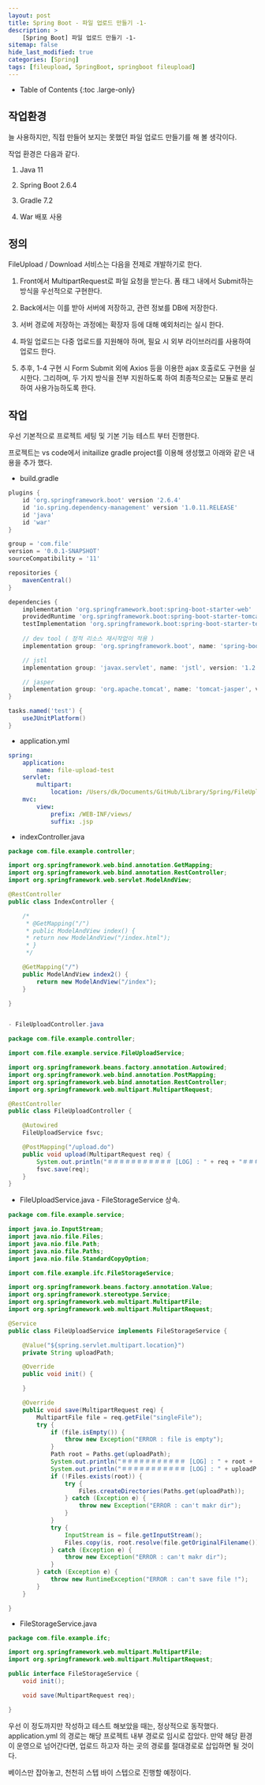 ```yaml
---
layout: post
title: Spring Boot - 파일 업로드 만들기 -1-
description: >
    [Spring Boot] 파일 업로드 만들기 -1-
sitemap: false
hide_last_modified: true
categories: [Spring]
tags: [fileupload, SpringBoot, springboot fileupload]
---
```


- Table of Contents
{:toc .large-only}

## 작업환경
늘 사용하지만, 직접 만들어 보지는 못했던 파일 업로드 만들기를 해 볼 생각이다.

작업 환경은 다음과 같다.

1. Java 11

2. Spring Boot 2.6.4

3. Gradle 7.2 

4. War 배포 사용


## 정의
FileUpload / Download 서비스는 다음을 전제로 개발하기로 한다.



1. Front에서 MultipartRequest로 파일 요청을 받는다. 폼 태그 내에서 Submit하는 방식을 우선적으로 구현한다.

2. Back에서는 이를 받아 서버에 저장하고, 관련 정보를 DB에 저장한다.

3. 서버 경로에 저장하는 과정에는 확장자 등에 대해 예외처리는 실시 한다.

4. 파일 업로드는 다중 업로드를 지원해야 하며, 필요 시 외부 라이브러리를 사용하여 업로드 한다.

5. 추후, 1-4 구현 시 Form Submit 외에 Axios 등을 이용한 ajax 호출로도 구현을 실시한다. 
그리하며, 두 가지 방식을 전부 지원하도록 하여 최종적으로는 모듈로 분리하여 사용가능하도록 한다.



## 작업
우선 기본적으로 프로젝트 세팅 및 기본 기능 테스트 부터 진행한다.

프로젝트는 vs code에서 initailize gradle project를 이용해 생성했고 아래와 같은 내용을 추가 했다.

- build.gradle
```gradle
plugins {
	id 'org.springframework.boot' version '2.6.4'
	id 'io.spring.dependency-management' version '1.0.11.RELEASE'
	id 'java'
	id 'war'
}

group = 'com.file'
version = '0.0.1-SNAPSHOT'
sourceCompatibility = '11'

repositories {
	mavenCentral()
}

dependencies {
	implementation 'org.springframework.boot:spring-boot-starter-web'
	providedRuntime 'org.springframework.boot:spring-boot-starter-tomcat'
	testImplementation 'org.springframework.boot:spring-boot-starter-test'
	
	// dev tool ( 정적 리소스 재시작없이 적용 )
	implementation group: 'org.springframework.boot', name: 'spring-boot-devtools'

	// jstl 
	implementation group: 'javax.servlet', name: 'jstl', version: '1.2'

	// jasper
	implementation group: 'org.apache.tomcat', name: 'tomcat-jasper', version: '9.0.56'
}

tasks.named('test') {
	useJUnitPlatform()
}
```

- application.yml
```yml
spring:
    application:
        name: file-upload-test
    servlet:
        multipart:
            location: /Users/dk/Documents/GitHub/Library/Spring/FileUpload/SpringBoot/example/src/main/resources/upload
    mvc:
        view:
            prefix: /WEB-INF/views/
            suffix: .jsp
```

- indexController.java
```java
package com.file.example.controller;

import org.springframework.web.bind.annotation.GetMapping;
import org.springframework.web.bind.annotation.RestController;
import org.springframework.web.servlet.ModelAndView;

@RestController
public class IndexController {

    /*
     * @GetMapping("/")
     * public ModelAndView index() {
     * return new ModelAndView("/index.html");
     * }
     */

    @GetMapping("/")
    public ModelAndView index2() {
        return new ModelAndView("/index");
    }

}


- FileUploadController.java

package com.file.example.controller;

import com.file.example.service.FileUploadService;

import org.springframework.beans.factory.annotation.Autowired;
import org.springframework.web.bind.annotation.PostMapping;
import org.springframework.web.bind.annotation.RestController;
import org.springframework.web.multipart.MultipartRequest;

@RestController
public class FileUploadController {

    @Autowired
    FileUploadService fsvc;

    @PostMapping("/upload.do")
    public void upload(MultipartRequest req) {
        System.out.println("＃＃＃＃＃＃＃＃＃＃＃ [LOG] : " + req + "＃＃＃＃＃＃＃＃＃＃＃");
        fsvc.save(req);
    }
}
```

- FileUploadService.java - FileStorageService 상속.
```java
package com.file.example.service;

import java.io.InputStream;
import java.nio.file.Files;
import java.nio.file.Path;
import java.nio.file.Paths;
import java.nio.file.StandardCopyOption;

import com.file.example.ifc.FileStorageService;

import org.springframework.beans.factory.annotation.Value;
import org.springframework.stereotype.Service;
import org.springframework.web.multipart.MultipartFile;
import org.springframework.web.multipart.MultipartRequest;

@Service
public class FileUploadService implements FileStorageService {

    @Value("${spring.servlet.multipart.location}")
    private String uploadPath;

    @Override
    public void init() {

    }

    @Override
    public void save(MultipartRequest req) {
        MultipartFile file = req.getFile("singleFile");
        try {
            if (file.isEmpty()) {
                throw new Exception("ERROR : file is empty");
            }
            Path root = Paths.get(uploadPath);
            System.out.println("＃＃＃＃＃＃＃＃＃＃＃ [LOG] : " + root + "＃＃＃＃＃＃＃＃＃＃＃");
            System.out.println("＃＃＃＃＃＃＃＃＃＃＃ [LOG] : " + uploadPath + "＃＃＃＃＃＃＃＃＃＃＃");
            if (!Files.exists(root)) {
                try {
                    Files.createDirectories(Paths.get(uploadPath));
                } catch (Exception e) {
                    throw new Exception("ERROR : can't makr dir");
                }
            }
            try {
                InputStream is = file.getInputStream();
                Files.copy(is, root.resolve(file.getOriginalFilename()), StandardCopyOption.REPLACE_EXISTING);
            } catch (Exception e) {
                throw new Exception("ERROR : can't makr dir");
            }
        } catch (Exception e) {
            throw new RuntimeException("ERROR : can't save file !");
        }
    }

}
```

- FileStorageService.java
```java
package com.file.example.ifc;

import org.springframework.web.multipart.MultipartFile;
import org.springframework.web.multipart.MultipartRequest;

public interface FileStorageService {
    void init();

    void save(MultipartRequest req);

}
```

우선 이 정도까지만 작성하고 테스트 해보았을 때는, 정상적으로 동작했다. application.yml 의 경로는 해당 프로젝트 내부 경로로 임시로 잡았다. 만약 해당 환경이 운영으로 넘어간다면, 업로드 하고자 하는 곳의 경로를 절대경로로 삽입하면 될 것이다. 



베이스만 잡아놓고, 천천히 스텝 바이 스텝으로 진행할 예정이다.

